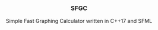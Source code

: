 <h3><p align="center">SFGC</p></h3>
<p align="center">Simple Fast Graphing Calculator written in C++17 and SFML</p>
